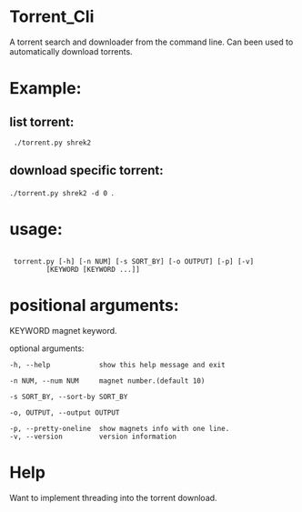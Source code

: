 # Torrent_Cli
A torrent search and downloader from the command line. Can been used to automatically download torrents.

# Example:
  ## list torrent:
  <code> ./torrent.py shrek2 </code>
  ## download specific torrent:
   <code>./torrent.py shrek2 -d 0 </code>.
# usage:
<code> 
 torrent.py [-h] [-n NUM] [-s SORT_BY] [-o OUTPUT] [-p] [-v]
         [KEYWORD [KEYWORD ...]]
</code>

# positional arguments:
  KEYWORD               magnet keyword.

optional arguments:
       
     
    -h, --help            show this help message and exit
      
    -n NUM, --num NUM     magnet number.(default 10)
       
    -s SORT_BY, --sort-by SORT_BY
                      
    -o, OUTPUT, --output OUTPUT
                            
    -p, --pretty-oneline  show magnets info with one line.
    -v, --version         version information
  
# Help
  Want to implement threading into the torrent download.
